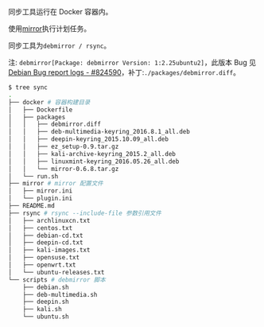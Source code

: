 同步工具运行在 Docker 容器内。

使用[mirror](https://github.com/ideal/mirror/)执行计划任务。

同步工具为`debmirror / rsync`。

注: `debmirror[Package: debmirror Version: 1:2.25ubuntu2]`，此版本 Bug 见[Debian Bug report logs - #824590](https://bugs.debian.org/cgi-bin/bugreport.cgi?bug=824590)，补丁:`./packages/debmirror.diff`。

```bash
$ tree sync
.
├── docker # 容器构建目录
│   ├── Dockerfile
│   ├── packages
│   │   ├── debmirror.diff
│   │   ├── deb-multimedia-keyring_2016.8.1_all.deb
│   │   ├── deepin-keyring_2015.10.09_all.deb
│   │   ├── ez_setup-0.9.tar.gz
│   │   ├── kali-archive-keyring_2015.2_all.deb
│   │   ├── linuxmint-keyring_2016.05.26_all.deb
│   │   └── mirror-0.6.8.tar.gz
│   └── run.sh
├── mirror # mirror 配置文件
│   ├── mirror.ini
│   └── plugin.ini
├── README.md
├── rsync # rsync --include-file 参数引用文件
│   ├── archlinuxcn.txt
│   ├── centos.txt
│   ├── debian-cd.txt
│   ├── deepin-cd.txt
│   ├── kali-images.txt
│   ├── opensuse.txt
│   ├── openwrt.txt
│   └── ubuntu-releases.txt
└── scripts # debmirror 脚本
    ├── debian.sh
    ├── deb-multimedia.sh
    ├── deepin.sh
    ├── kali.sh
    └── ubuntu.sh
```
